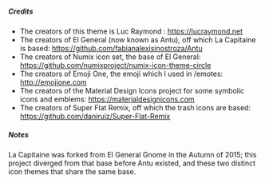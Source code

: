 ##### Credits

 * The creators of this theme is Luc Raymond : https://lucraymond.net
 * The creators of El General (now known as Antu), off which
   La Capitaine is based: https://github.com/fabianalexisinostroza/Antu
 * The creators of Numix icon set, the base of El General:
   https://github.com/numixproject/numix-icon-theme-circle
 * The creators of Emoji One, the emoji which I used in /emotes:
   http://emojione.com
 * The creators of the Material Design Icons project for some symbolic
   icons and emblems: https://materialdesignicons.com
 * The creators of Super Flat Remix, off which the trash icons are
   based: https://github.com/daniruiz/Super-Flat-Remix

##### Notes
La Capitaine was forked from El General Gnome in the Autumn of 2015;
this project diverged from that base before Antu existed, and these two
distinct icon themes that share the same base.
